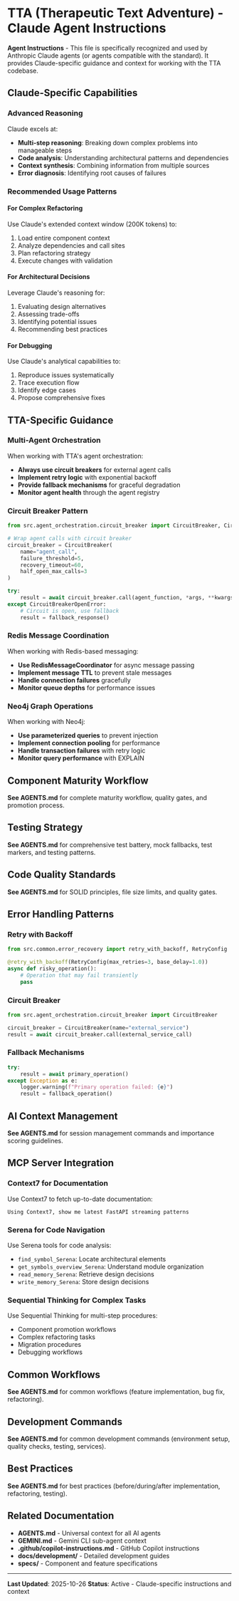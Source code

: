 # TTA (Therapeutic Text Adventure) - Claude Agent Instructions

**Agent Instructions** - This file is specifically recognized and used by Anthropic Claude agents (or agents compatible with the standard). It provides Claude-specific guidance and context for working with the TTA codebase.

## Claude-Specific Capabilities

### Advanced Reasoning
Claude excels at:
- **Multi-step reasoning**: Breaking down complex problems into manageable steps
- **Code analysis**: Understanding architectural patterns and dependencies
- **Context synthesis**: Combining information from multiple sources
- **Error diagnosis**: Identifying root causes of failures

### Recommended Usage Patterns

#### For Complex Refactoring
Use Claude's extended context window (200K tokens) to:
1. Load entire component context
2. Analyze dependencies and call sites
3. Plan refactoring strategy
4. Execute changes with validation

#### For Architectural Decisions
Leverage Claude's reasoning for:
1. Evaluating design alternatives
2. Assessing trade-offs
3. Identifying potential issues
4. Recommending best practices

#### For Debugging
Use Claude's analytical capabilities to:
1. Reproduce issues systematically
2. Trace execution flow
3. Identify edge cases
4. Propose comprehensive fixes

## TTA-Specific Guidance

### Multi-Agent Orchestration
When working with TTA's agent orchestration:
- **Always use circuit breakers** for external agent calls
- **Implement retry logic** with exponential backoff
- **Provide fallback mechanisms** for graceful degradation
- **Monitor agent health** through the agent registry

### Circuit Breaker Pattern
```python
from src.agent_orchestration.circuit_breaker import CircuitBreaker, CircuitBreakerOpenError

# Wrap agent calls with circuit breaker
circuit_breaker = CircuitBreaker(
    name="agent_call",
    failure_threshold=5,
    recovery_timeout=60,
    half_open_max_calls=3
)

try:
    result = await circuit_breaker.call(agent_function, *args, **kwargs)
except CircuitBreakerOpenError:
    # Circuit is open, use fallback
    result = fallback_response()
```

### Redis Message Coordination
When working with Redis-based messaging:
- **Use RedisMessageCoordinator** for async message passing
- **Implement message TTL** to prevent stale messages
- **Handle connection failures** gracefully
- **Monitor queue depths** for performance issues

### Neo4j Graph Operations
When working with Neo4j:
- **Use parameterized queries** to prevent injection
- **Implement connection pooling** for performance
- **Handle transaction failures** with retry logic
- **Monitor query performance** with EXPLAIN

## Component Maturity Workflow

**See AGENTS.md** for complete maturity workflow, quality gates, and promotion process.

## Testing Strategy

**See AGENTS.md** for comprehensive test battery, mock fallbacks, test markers, and testing patterns.

## Code Quality Standards

**See AGENTS.md** for SOLID principles, file size limits, and quality gates.

## Error Handling Patterns

### Retry with Backoff
```python
from src.common.error_recovery import retry_with_backoff, RetryConfig

@retry_with_backoff(RetryConfig(max_retries=3, base_delay=1.0))
async def risky_operation():
    # Operation that may fail transiently
    pass
```

### Circuit Breaker
```python
from src.agent_orchestration.circuit_breaker import CircuitBreaker

circuit_breaker = CircuitBreaker(name="external_service")
result = await circuit_breaker.call(external_service_call)
```

### Fallback Mechanisms
```python
try:
    result = await primary_operation()
except Exception as e:
    logger.warning(f"Primary operation failed: {e}")
    result = fallback_operation()
```

## AI Context Management

**See AGENTS.md** for session management commands and importance scoring guidelines.

## MCP Server Integration

### Context7 for Documentation
Use Context7 to fetch up-to-date documentation:
```
Using Context7, show me latest FastAPI streaming patterns
```

### Serena for Code Navigation
Use Serena tools for code analysis:
- `find_symbol_Serena`: Locate architectural elements
- `get_symbols_overview_Serena`: Understand module organization
- `read_memory_Serena`: Retrieve design decisions
- `write_memory_Serena`: Store design decisions

### Sequential Thinking for Complex Tasks
Use Sequential Thinking for multi-step procedures:
- Component promotion workflows
- Complex refactoring tasks
- Migration procedures
- Debugging workflows

## Common Workflows

**See AGENTS.md** for common workflows (feature implementation, bug fix, refactoring).

## Development Commands

**See AGENTS.md** for common development commands (environment setup, quality checks, testing, services).

## Best Practices

**See AGENTS.md** for best practices (before/during/after implementation, refactoring, testing).

## Related Documentation

- **AGENTS.md** - Universal context for all AI agents
- **GEMINI.md** - Gemini CLI sub-agent context
- **.github/copilot-instructions.md** - GitHub Copilot instructions
- **docs/development/** - Detailed development guides
- **specs/** - Component and feature specifications

---

**Last Updated**: 2025-10-26
**Status**: Active - Claude-specific instructions and context
